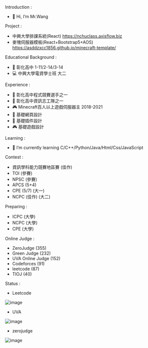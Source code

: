 Introduction :
- 👋 Hi, I’m Mr.Wang

Project :
- 中興大學排課系統(React) https://nchuclass.axisflow.biz
- 麥塊伺服器模板(React+Bootstrap5+AOS) https://asddzxcc1856.github.io/minecraft-template/


Educational Background :                                                      
- 🥇 彰化高中 1-11/2-14/3-14                                               
- 💻 中興大學電資學士班 大二

Experience :
- 🥉 彰化高中程式競賽選手之一
- 🥇 彰化高中資訊志工隊之一
- 🎮 Minecraft百人以上遊戲伺服器主 2018-2021
- 📄 基礎網頁設計
- 💼 基礎插件設計
- 🎮 基礎遊戲設計

Learning : 
- 🌱 I’m currently learning C/C++/Python/Java/Html/Css/JavaScript

Contest :
- 資訊學科能力競賽地區賽 (佳作)
- TOI  (參賽)
- NPSC (參賽)
- APCS (5+4) 
- CPE  (5/7)  (大一)
- NCPC (佳作)  (大二)

Preparing :
- ICPC (大學)
- NCPC (大學)
- CPE  (大學)

Online Judge :
- ZeroJudge (355) 
- Green Judge (232)
- UVA Online Judge (152)
- Codeforces (91)
- leetcode (87)
- TIOJ (40)

Status :
- Leetcode

![image](https://user-images.githubusercontent.com/59413200/184604211-68e41796-6106-4e96-905c-a8188ae6397f.png)


- UVA

![image](https://user-images.githubusercontent.com/59413200/184604286-b5d386a7-4980-4065-8a5a-e5d6ca8956b9.png)

- zerojudge

![image](https://user-images.githubusercontent.com/59413200/184604656-e0c1ae4b-47eb-4329-969c-7bc74a7e7467.png)

